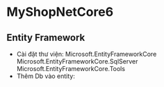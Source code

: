 # MyShopNetCore6

## Entity Framework
  - Cài đặt thư viện:
    Microsoft.EntityFrameworkCore
    Microsoft.EntityFrameworkCore.SqlServer
    Microsoft.EntityFrameworkCore.Tools
  - Thêm Db vào entity:
    
